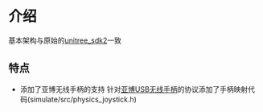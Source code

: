 
# 介绍
基本架构与原始的[unitree_sdk2](https://github.com/unitreerobotics/unitree_mujoco)一致

## 特点

- 添加了亚博无线手柄的支持
  针对[亚博USB无线手柄](https://yahboom.com/study_module/PS2)的协议添加了手柄映射代码(simulate/src/physics_joystick.h)